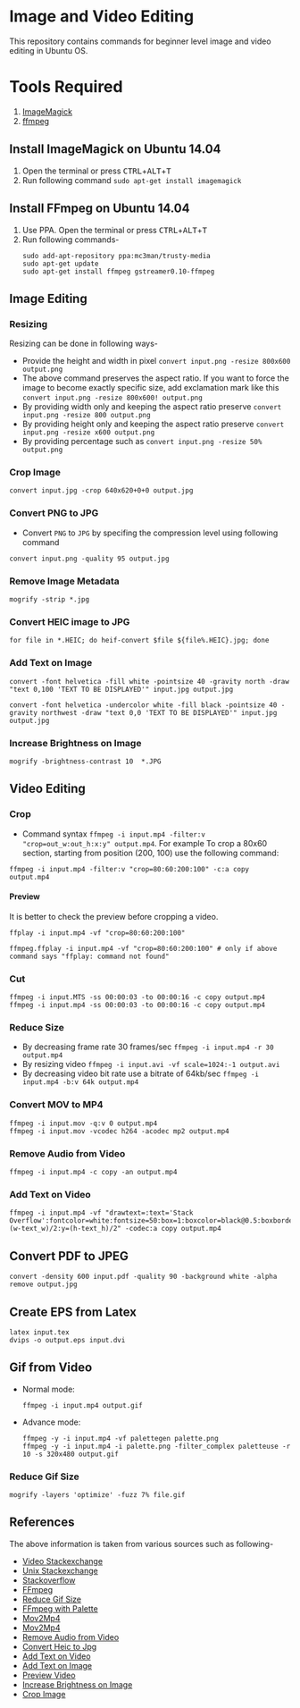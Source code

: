 # Image and Video Editing
This repository contains commands for beginner level image and video editing in Ubuntu OS.

# Tools Required
1. [ImageMagick](https://www.imagemagick.org/)
1. [ffmpeg](https://www.ffmpeg.org/)

## Install ImageMagick on Ubuntu 14.04
1. Open the terminal or press <kbd>CTRL</kbd>+<kbd>ALT</kbd>+<kbd>T</kbd>
1. Run following command `sudo apt-get install imagemagick`

## Install FFmpeg on Ubuntu 14.04
1. Use PPA. Open the terminal or press <kbd>CTRL</kbd>+<kbd>ALT</kbd>+<kbd>T</kbd>
1. Run following commands-
    ```console
    sudo add-apt-repository ppa:mc3man/trusty-media
    sudo apt-get update
    sudo apt-get install ffmpeg gstreamer0.10-ffmpeg
    ```

## Image Editing
### Resizing
Resizing can be done in following ways-
* Provide the height and width in pixel `convert input.png -resize 800x600 output.png`
* The above command preserves the aspect ratio. If you want to force the image to become exactly specific size, add exclamation mark like this `convert input.png -resize 800x600! output.png`
* By providing width only and keeping the aspect ratio preserve `convert input.png -resize 800 output.png`
* By providing height only and keeping the aspect ratio preserve `convert input.png -resize x600 output.png`
* By providing percentage such as `convert input.png -resize 50% output.png`

### Crop Image
```console
convert input.jpg -crop 640x620+0+0 output.jpg
```

### Convert PNG to JPG
* Convert `PNG` to `JPG` by specifing the compression level using following command
```console
convert input.png -quality 95 output.jpg
```

### Remove Image Metadata
```console
mogrify -strip *.jpg
```

### Convert HEIC image to JPG
```console
for file in *.HEIC; do heif-convert $file ${file%.HEIC}.jpg; done
```

### Add Text on Image
```console
convert -font helvetica -fill white -pointsize 40 -gravity north -draw "text 0,100 'TEXT TO BE DISPLAYED'" input.jpg output.jpg

convert -font helvetica -undercolor white -fill black -pointsize 40 -gravity northwest -draw "text 0,0 'TEXT TO BE DISPLAYED'" input.jpg output.jpg
```

### Increase Brightness on Image
```console
mogrify -brightness-contrast 10  *.JPG
```

## Video Editing
### Crop
* Command syntax `ffmpeg -i input.mp4 -filter:v "crop=out_w:out_h:x:y" output.mp4`. For example To crop a 80x60 section, starting from position (200, 100) use the following command:
```console
ffmpeg -i input.mp4 -filter:v "crop=80:60:200:100" -c:a copy output.mp4
```

#### Preview
It is better to check the preview before cropping a video. 
```console
ffplay -i input.mp4 -vf "crop=80:60:200:100"

ffmpeg.ffplay -i input.mp4 -vf "crop=80:60:200:100" # only if above command says "ffplay: command not found" 
```

### Cut
```console
ffmpeg -i input.MTS -ss 00:00:03 -to 00:00:16 -c copy output.mp4
ffmpeg -i input.mp4 -ss 00:00:03 -to 00:00:16 -c copy output.mp4
```

### Reduce Size
* By decreasing frame rate 30 frames/sec `ffmpeg -i input.mp4 -r 30 output.mp4`
* By resizing video `ffmpeg -i input.avi -vf scale=1024:-1 output.avi`
* By decreasing video bit rate use a bitrate of 64kb/sec `ffmpeg -i input.mp4 -b:v 64k output.mp4`

### Convert MOV to MP4
```console
ffmpeg -i input.mov -q:v 0 output.mp4
ffmpeg -i input.mov -vcodec h264 -acodec mp2 output.mp4
```

### Remove Audio from Video
```console
ffmpeg -i input.mp4 -c copy -an output.mp4 
```

### Add Text on Video
```console
ffmpeg -i input.mp4 -vf "drawtext=:text='Stack Overflow':fontcolor=white:fontsize=50:box=1:boxcolor=black@0.5:boxborderw=5:x=(w-text_w)/2:y=(h-text_h)/2" -codec:a copy output.mp4
```

## Convert PDF to JPEG
```console
convert -density 600 input.pdf -quality 90 -background white -alpha remove output.jpg
```

## Create EPS from Latex
```console
latex input.tex
dvips -o output.eps input.dvi 
```

## Gif from Video
* Normal mode:
    ```console
    ffmpeg -i input.mp4 output.gif
    ```
* Advance mode:
    ```console
    ffmpeg -y -i input.mp4 -vf palettegen palette.png
    ffmpeg -y -i input.mp4 -i palette.png -filter_complex paletteuse -r 10 -s 320x480 output.gif
    ```

### Reduce Gif Size
```console
mogrify -layers 'optimize' -fuzz 7% file.gif
```

## References
The above information is taken from various sources such as following-
* [Video Stackexchange](http://video.stackexchange.com/a/4571)
* [Unix Stackexchange](http://unix.stackexchange.com/a/38380)
* [Stackoverflow](http://stackoverflow.com/a/28073732)
* [FFmpeg](https://trac.ffmpeg.org/wiki/Scaling%20(resizing)%20with%20ffmpeg)
* [Reduce Gif Size](https://stackoverflow.com/a/47343340)
* [FFmpeg with Palette](https://superuser.com/a/1049820)
* [Mov2Mp4](https://stackoverflow.com/a/12026739)
* [Mov2Mp4](https://mrcoles.com/convert-mov-mp4-ffmpeg/)
* [Remove Audio from Video](https://superuser.com/a/268986)
* [Convert Heic to Jpg](https://ubuntuhandbook.org/index.php/2021/06/open-heic-convert-jpg-png-ubuntu-20-04/)
* [Add Text on Video](https://stackoverflow.com/a/17624103)
* [Add Text on Image](https://stackoverflow.com/a/48966879)
* [Preview Video](https://video.stackexchange.com/a/4571)
* [Increase Brightness on Image](https://www.imagemagick.org/script/command-line-options.php#brightness-contrast)
* [Crop Image](https://superuser.com/a/1163824)
